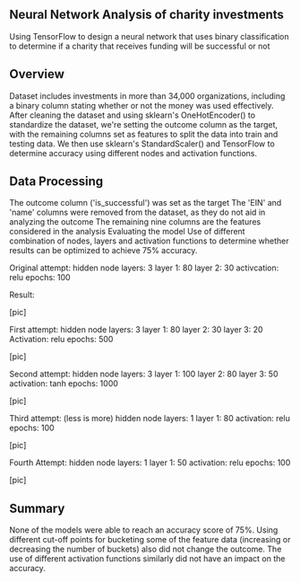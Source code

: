 

## Neural Network Analysis of charity investments
Using TensorFlow to design a neural network that uses binary classification to determine if a charity that receives funding will be successful or not

## Overview
Dataset includes investments in more than 34,000 organizations, including a binary column stating whether or not the money was used effectively. After cleaning the dataset and using sklearn's OneHotEncoder() to standardize the dataset, we're setting the outcome column as the target, with the remaining columns set as features to split the data into train and testing data. We then use sklearn's StandardScaler() and TensorFlow to determine accuracy using different nodes and activation functions.

## Data Processing
The outcome column ('is_successful') was set as the target
The 'EIN' and 'name' columns were removed from the dataset, as they do not aid in analyzing the outcome
The remaining nine columns are the features considered in the analysis
Evaluating the model
Use of different combination of nodes, layers and activation functions to determine whether results can be optimized to achieve 75% accuracy.

Original attempt:
hidden node layers: 3
layer 1: 80
layer 2: 30
activcation: relu
epochs: 100

Result:

[pic]

First attempt:
hidden node layers: 3
layer 1: 80
layer 2: 30
layer 3: 20
Activation: relu
epochs: 500

[pic]

Second attempt:
hidden node layers: 3
layer 1: 100
layer 2: 80
layer 3: 50
activation: tanh
epochs: 1000

[pic]

Third attempt: (less is more)
hidden node layers: 1
layer 1: 80
activation: relu
epochs: 100

[pic]

Fourth Attempt:
hidden node layers: 1
layer 1: 50
activation: relu
epochs: 100

[pic]

## Summary
None of the models were able to reach an accuracy score of 75%. Using different cut-off points for bucketing some of the feature data (increasing or decreasing the number of buckets) also did not change the outcome. The use of different activation functions similarly did not have an impact on the accuracy.